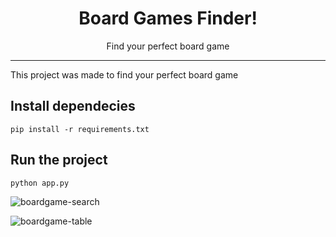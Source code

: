 <div align="center">

# Board Games Finder!
Find your perfect board game
</div>

---

This project was made to find your perfect board game

## Install dependecies

```
pip install -r requirements.txt
```

## Run the project

```
python app.py
```

![boardgame-search](https://github.com/user-attachments/assets/f87b35ad-b567-4359-a0a0-fd65d09c27ed)

![boardgame-table](https://github.com/user-attachments/assets/ce40c3fb-a2db-475c-bc89-e8d9bea37dc9)
